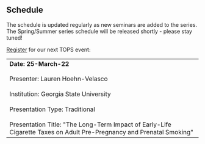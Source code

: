 ## Schedule

The schedule is updated regularly as new seminars are added to the series. The Spring/Summer series schedule will be released shortly - please stay tuned!

[Register](https://gsu-edu.zoom.us/webinar/register/WN_QBxCQ1owTFumB3iTSzPAjA) for our next TOPS event:

<table width="100%" cellspacing="5" cellpadding="5">
<tr>
  <td colspan="2" height="40" valign="top"><strong>Date: 25-March-22</strong></td>
</tr>
<tr>
  <td colspan="2" height="40" valign="top">Presenter: Lauren Hoehn-Velasco</td>
</tr>
<tr>
  <td colspan="2" height="40" valign="top">Institution: Georgia State University</td>
</tr>
<tr>
  <td colspan="2" height="40" valign="top">Presentation Type: Traditional</td>
</tr>
<tr>
   <td height="30" valign="top">Presentation Title: "The Long-Term Impact of Early-Life Cigarette Taxes on Adult Pre-Pregnancy and Prenatal Smoking"</td>
</tr>
</table>
